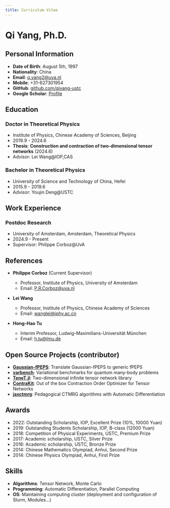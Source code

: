 ```yaml
---
title: Curriculum Vitae
---
```


# Qi Yang, Ph.D.

## Personal Information
- **Date of Birth**: August 5th, 1997
- **Nationality**: China
- **Email**: [q.yang2@uva.nl](mailto:q.yang2@uva.nl)
- **Mobile**: +31-627301954
- **GitHub**: [github.com/qiyang-ustc](https://github.com/qiyang-ustc)
- **Google Scholar**: [Profile](https://t.ly/P9R_s)

## Education

### Doctor in Theoretical Physics
- Institute of Physics, Chinese Academy of Sciences, Beijing
- 2019.9 - 2024.6
- **Thesis**: **Construction and contraction of two-dimensional tensor networks** (2024.6)
- Advisor: Lei Wang@IOP,CAS

### Bachelor in Theoretical Physics
- University of Science and Technology of China, Hefei
- 2015.9 - 2019.6
- Advisor: Youjin Deng@USTC

## Work Experience

### Postdoc Research
- University of Amsterdam, Amsterdam, Theoretical Physics
- 2024.9 - Present
- Supervisor: Philippe Corboz@UvA

## References
- **Philippe Corboz** (Current Supervisor)
  - Professor, Institute of Physics, University of Amsterdam
  - Email: P.R.Corboz@uva.nl

- **Lei Wang**
  - Professor, Institute of Physics, Chinese Academy of Sciences
  - Email: wanglei@iphy.ac.cn

- **Hong-Hao Tu**
  - Interim Professor, Ludwig-Maximilians-Universität München
  - Email: h.tu@lmu.de

## Open Source Projects (contributor)
- [**Gaussian-fPEPS**](https://github.com/TensorBFS/Gaussian-fPEPS): Translate Gaussian-fPEPS to generic fPEPS
- [**varbench**](https://github.com/varbench/varbench): Variational benchmarks for quantum many-body problems
- [**TeneT.jl**](https://github.com/XingyuZhang2018/TeneT.jl): Two-dimensional infinite tensor network library
- [**ContraKit**](https://github.com/qiyang-ustc/ContraKit): Out of the box Contraction Order Optimizer for Tensor Networks
- [**jaxctmrg**](https://github.com/qiyang-ustc/jaxctmrg): Pedagogical CTMRG algorithms with Automatic Differentiation

## Awards
- 2022: Outstanding Scholarship, IOP, Excellent Prize (10%, 10000 Yuan)
- 2019: Outstanding Students Scholarship, IOP, B-class (12000 Yuan)
- 2018: Competition of Physical Experiments, USTC, Premium Prize
- 2017: Academic scholarship, USTC, Silver Prize
- 2016: Academic scholarship, USTC, Bronze Prize
- 2014: Chinese Mathematics Olympiad, Anhui, Second Prize
- 2014: Chinese Physics Olympiad, Anhui, First Prize

## Skills
- **Algorithms**: Tensor Network, Monte Carlo
- **Programming**: Automatic Differentiation, Parallel Computing
- **OS**: Maintaining computing cluster (deployment and configuration of Slurm, Modules...)
